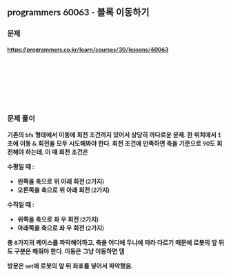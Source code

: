 <span style="font-family:Lato,PingFang SC,Microsoft YaHei,sans-serif">

## programmers 60063 - 블록 이동하기


### 문제 
<b>https://programmers.co.kr/learn/courses/30/lessons/60063</b>


<br/><br/><br/><br/><br/><br/>


### 문제 풀이<b>

기존의 bfs 형태에서 이동에 회전 조건까지 있어서 상당히 까다로운 문제.
한 위치에서 1초에 이동 & 회전을 모두 시도해봐야 한다. 
회전 조건에 만족하면 축을 기준으로 90도 회전해야 하는데, 이 때 회전 조건은

수평일 때 :
- 왼쪽을 축으로 위 아래 회전 (2가지)
- 오른쪽을 축으로 위 아래 회전 (2가지)

수직일 때 :
- 위쪽을 축으로 좌 우 회전 (2가지)
- 아래쪽을 축으로 좌 우 회전 (2가지)

총 8가지의 케이스를 파악해야하고, 축을 어디에 두냐에 따라 다르기 때문에 로봇의 앞 뒤도 구분은 해줘야 한다.
이동은 그냥 이동하면 댐

방문은 set에 로봇의 앞 뒤 좌표를 넣어서 파악했음.



</span>
